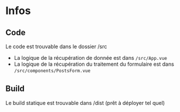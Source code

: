 
# Infos
## Code

Le code est trouvable dans le dossier /src

- La logique de la récupération de donnée est dans `/src/App.vue`
- La logique de la récupération du traitement du formulaire est dans `/src/components/PostsForm.vue`

## Build

Le build statique est trouvable dans /dist (prêt à déployer tel quel)